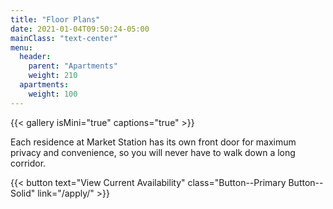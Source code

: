 ```yaml
---
title: "Floor Plans"
date: 2021-01-04T09:50:24-05:00
mainClass: "text-center"
menu:
  header:
    parent: "Apartments"
    weight: 210
  apartments:
    weight: 100
---
```


{{< gallery isMini="true" captions="true" >}}

Each residence at Market Station has its own front door for maximum privacy
and convenience, so you will never have to walk down a long corridor.

{{< button text="View Current Availability" class="Button--Primary Button--Solid" link="/apply/" >}}
